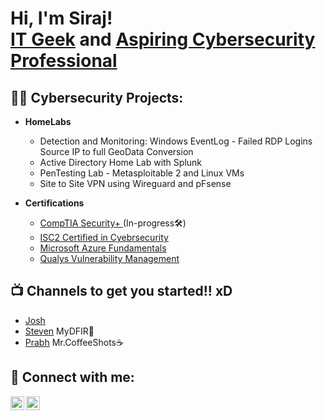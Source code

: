 <h1>Hi, I'm Siraj! <br/><a href="https://github.com/Enchanted9"> IT Geek</a> and <a href="https://www.linkedin.com/in/msh2000/">Aspiring Cybersecurity Professional</a>
<h2>👨‍💻 Cybersecurity Projects:</h2>
  
- <b>HomeLabs</b>
  
   - Detection and Monitoring: Windows EventLog - Failed RDP Logins Source IP to full GeoData Conversion
   - Active Directory Home Lab with Splunk
   - PenTesting Lab - Metasploitable 2 and Linux VMs
   - Site to Site VPN using Wireguard and pFsense
 

- <b> Certifications</b>
  - [CompTIA Security+ ](https://www.comptia.org/certifications/security) (In-progress🛠️)
  - [ISC2 Certified in Cyebrsecurity](https://www.isc2.org/certifications/cc)
  - [Microsoft Azure Fundamentals](https://learn.microsoft.com/en-us/credentials/certifications/azure-fundamentals/?practice-assessment-type=certification)
  - [Qualys Vulnerability Management](https://www.qualys.com/training/course/vmdr/)
  



<h2>📺 Channels to get you started!! xD </h2>

- [Josh](https://www.youtube.com/@JoshMadakor)
- [Steven](https://www.youtube.com/@MyDFIR) MyDFIR🥸
- [Prabh](https://www.youtube.com/@PrabhNair1) Mr.CoffeeShots☕


<h2> 🤳 Connect with me:</h2>

[<img align="left" alt="JoshMadakor | LinkedIn" width="22px" src="https://cdn.jsdelivr.net/npm/simple-icons@v3/icons/linkedin.svg" />][linkedin]
[<img align="left" alt="JoshMadakor | Instagram" width="22px" src="https://cdn.jsdelivr.net/npm/simple-icons@v3/icons/instagram.svg" />][instagram]

[instagram]: https://www.instagram.com/msh_jr
[linkedin]: https://www.linkedin.com/in/msh2000/

